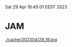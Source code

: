 Sat 29 Apr 16:45:01 EEST 2023
# JAM
<a href='./cache/202304/29_16.log'>./cache/202304/29_16.log</a>
